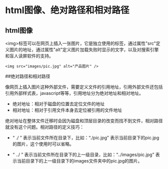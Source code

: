# html图像、绝对路径和相对路径
## html图像
&lt;img&gt;标签可以在网页上插入一张图片，它是独立使用的标签，通过属性"src"定义图片的地址，通过属性"alt"定义图片加载失败时显示的文字，以及对搜索引擎和盲人读屏软件的支持。

```
<img src="images/pic.jpg" alt="产品图片" />
```

##绝对路径和相对路径


像网页上插入图片这种外部文件，需要定义文件的引用地址，引用外部文件还包括引用外部样式表，javascript等等，引用地址分为绝对地址和相对地址。

 - 绝对地址：相对于磁盘的位置去定位文件的地址
 - 相对地址：相对于引用文件本身去定位被引用的文件地址
 
 
绝对地址在整体文件迁移时会因为磁盘和顶层目录的改变而找不到文件，相对路径就没有这个问题。相对路径的定义技巧：

 - “ ./ ” 表示当前文件所在目录下，比如：“./pic.jpg” 表示当前目录下的pic.jpg的图片，这个使用时可以省略。

 - “ ../ ” 表示当前文件所在目录下的上一级目录，比如：“../images/pic.jpg” 表示当前目录下的上一级目录下的images文件夹中的pic.jpg的图片。
